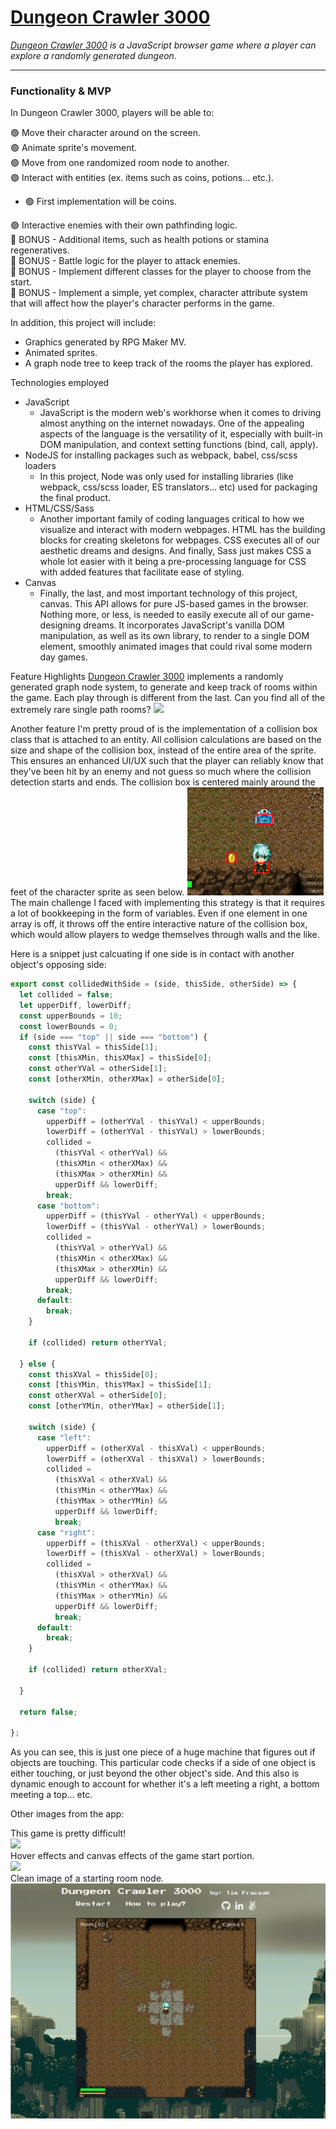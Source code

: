 # **[Dungeon Crawler 3000](https://tfraczak.github.io/dungeon_crawler/)**

*[Dungeon Crawler 3000](https://tfraczak.github.io/dungeon_crawler/) is a JavaScript browser game where a player can explore a randomly generated dungeon.*

---

### Functionality & MVP

In Dungeon Crawler 3000, players will be able to:

🟢 Move their character around on the screen.  
🟢 Animate sprite's movement.  
🟢 Move from one randomized room node to another.  
🟢 Interact with entities (ex. items such as coins, potions... etc.).  
  - 🟢 First implementation will be coins.  

🟢 Interactive enemies with their own pathfinding logic.  
🔴 BONUS - Additional items, such as health potions or stamina regeneratives.  
🔴 BONUS - Battle logic for the player to attack enemies.  
🔴 BONUS - Implement different classes for the player to choose from the start.  
🔴 BONUS - Implement a simple, yet complex, character attribute system that will affect how the player's character performs in the game.  

In addition, this project will include:

- Graphics generated by RPG Maker MV.
- Animated sprites.
- A graph node tree to keep track of the rooms the player has explored.

Technologies employed

- JavaScript
  - JavaScript is the modern web's workhorse when it comes to driving almost anything on the internet nowadays. One of the appealing aspects of the language is the versatility of it, especially with built-in DOM manipulation, and context setting functions (bind, call, apply).
- NodeJS for installing packages such as webpack, babel, css/scss loaders
  - In this project, Node was only used for installing libraries (like webpack, css/scss loader, ES translators... etc) used for packaging the final product.
- HTML/CSS/Sass
  - Another important family of coding languages critical to how we visualize and interact with modern webpages. HTML has the building blocks for creating skeletons for webpages. CSS executes all of our aesthetic dreams and designs. And finally, Sass just makes CSS a whole lot easier with it being a pre-processing language for CSS with added features that facilitate ease of styling.
- Canvas
  - Finally, the last, and most important technology of this project, canvas. This API allows for pure JS-based games in the browser. Nothing more, or less, is needed to easily execute all of our game-designing dreams. It incorporates JavaScript's vanilla DOM manipulation, as well as its own library, to render to a single DOM element, smoothly animated images that could rival some modern day games.

Feature Highlights
[Dungeon Crawler 3000](https://tfraczak.github.io/dungeon_crawler/) implements a randomly generated graph node system, to generate and keep track of rooms within the game. Each play through is different from the last. Can you find all of the extremely rare single path rooms? 
<img src="https://github.com/tfraczak/dungeon_crawler/blob/main/design_docs/room_nodes.gif?raw=true" />

Another feature I'm pretty proud of is the implementation of a collision box class that is attached to an entity. All collision calculations are based on the size and shape of the collision box, instead of the entire area of the sprite. This ensures an enhanced UI/UX such that the player can reliably know that they've been hit by an enemy and not guess so much where the collision detection starts and ends. The collision box is centered mainly around the feet of the character sprite as seen below.
<img src="https://github.com/tfraczak/dungeon_crawler/blob/main/design_docs/col_box.png?raw=true" />  
The main challenge I faced with implementing this strategy is that it requires a lot of bookkeeping in the form of variables. Even if one element in one array is off, it throws off the entire interactive nature of the collision box, which would allow players to wedge themselves through walls and the like.

Here is a snippet just calcuating if one side is in contact with another object's opposing side:

```javascript
export const collidedWithSide = (side, thisSide, otherSide) => {
  let collided = false;
  let upperDiff, lowerDiff;
  const upperBounds = 10;
  const lowerBounds = 0;
  if (side === "top" || side === "bottom") {
    const thisYVal = thisSide[1];
    const [thisXMin, thisXMax] = thisSide[0];
    const otherYVal = otherSide[1];
    const [otherXMin, otherXMax] = otherSide[0];
    
    switch (side) {
      case "top":
        upperDiff = (otherYVal - thisYVal) < upperBounds;
        lowerDiff = (otherYVal - thisYVal) > lowerBounds;
        collided = 
          (thisYVal < otherYVal) &&
          (thisXMin < otherXMax) &&
          (thisXMax > otherXMin) &&
          upperDiff && lowerDiff;
        break;
      case "bottom":
        upperDiff = (thisYVal - otherYVal) < upperBounds;
        lowerDiff = (thisYVal - otherYVal) > lowerBounds;
        collided = 
          (thisYVal > otherYVal) &&
          (thisXMin < otherXMax) &&
          (thisXMax > otherXMin) &&
          upperDiff && lowerDiff;
        break;
      default:
        break;
    }

    if (collided) return otherYVal;

  } else {
    const thisXVal = thisSide[0];
    const [thisYMin, thisYMax] = thisSide[1];
    const otherXVal = otherSide[0];
    const [otherYMin, otherYMax] = otherSide[1];
    
    switch (side) {
      case "left":
        upperDiff = (otherXVal - thisXVal) < upperBounds;
        lowerDiff = (otherXVal - thisXVal) > lowerBounds;
        collided = 
          (thisXVal < otherXVal) &&
          (thisYMin < otherYMax) &&
          (thisYMax > otherYMin) &&
          upperDiff && lowerDiff;
          break;
      case "right":
        upperDiff = (thisXVal - otherXVal) < upperBounds;
        lowerDiff = (thisXVal - otherXVal) > lowerBounds;
        collided = 
          (thisXVal > otherXVal) &&
          (thisYMin < otherYMax) &&
          (thisYMax > otherYMin) &&
          upperDiff && lowerDiff;
          break;
      default:
        break;
    }

    if (collided) return otherXVal;
    
  }

  return false;

};
```
As you can see, this is just one piece of a huge machine that figures out if objects are touching. This particular code checks if a side of one object is either touching, or just beyond the other object's side. And this also is dynamic enough to account for whether it's a left meeting a right, a bottom meeting a top... etc.

Other images from the app:

This game is pretty difficult!  
<img src="https://github.com/tfraczak/dungeon_crawler/blob/main/design_docs/game_over.gif?raw=true" />  
Hover effects and canvas effects of the game start portion.  
<img src="https://github.com/tfraczak/dungeon_crawler/blob/main/design_docs/dc_game_start.gif?raw=true" />  
Clean image of a starting room node.  
<img src="https://github.com/tfraczak/dungeon_crawler/blob/main/design_docs/dc3000.png?raw=true" />  
<img src="" />
